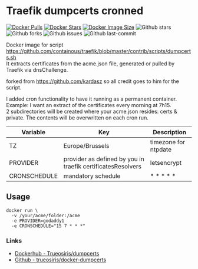 # Traefik dumpcerts cronned

[![Docker Pulls](https://badgen.net/docker/pulls/trueosiris/dumpcerts?icon=docker&label=pulls)](https://hub.docker.com/r/trueosiris/dumpcerts/)
[![Docker Stars](https://badgen.net/docker/stars/trueosiris/dumpcerts?icon=docker&label=stars)](https://hub.docker.com/r/trueosiris/dumpcerts/)
[![Docker Image Size](https://badgen.net/docker/size/trueosiris/dumpcerts?icon=docker&label=image%20size)](https://hub.docker.com/r/trueosiris/dumpcerts/)
![Github stars](https://badgen.net/github/stars/trueosiris/docker-dumpcerts?icon=github&label=stars)
![Github forks](https://badgen.net/github/forks/trueosiris/docker-dumpcerts?icon=github&label=forks)
![Github issues](https://img.shields.io/github/issues/TrueOsiris/docker-dumpcerts)
![Github last-commit](https://img.shields.io/github/last-commit/TrueOsiris/docker-dumpcerts)

Docker image for script https://github.com/containous/traefik/blob/master/contrib/scripts/dumpcerts.sh<br>
It extracts certificates from the acme.json file, generated or pulled by Traefik via dnsChallenge.

forked from https://github.com/kardasz so all credit goes to him for the script.

I added cron functionality to have it running as a permanent container. <br>
Example: I want an extract of the certificates every morning at 7h15.<br>
2 subdirectories will be created where your acme.json resides: certs & private.
The contents will be overwritten on each cron run.

| Variable | Key | Description |
| -------------------- | ---------------------------- | ------------------------------------------------------------------------------- |
| TZ | Europe/Brussels | timezone for ntpdate |
| PROVIDER | provider as defined by you in traefik certificatesResolvers | letsencrypt |
| CRONSCHEDULE | mandatory schedule | * * * * * |



## Usage

``` 
docker run \
  -v /your/acme/folder:/acme 
  -e PROVIDER=godaddy1
  -e CRONSCHEDULE="15 7 * * *"
```

### Links

- [Dockerhub - Trueosiris/dumpcerts](https://hub.docker.com/repository/docker/trueosiris/dumpcerts)
- [Github - trueosiris/docker-dumpcerts](https://github.com/TrueOsiris/docker-dumpcerts)

